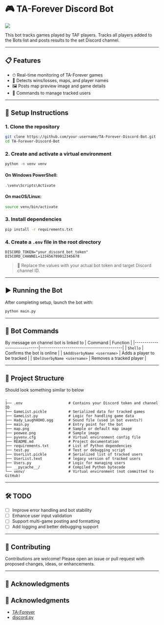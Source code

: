 # 🎮 TA-Forever Discord Bot
![](https://github.com/user-attachments/assets/b6c512fd-9fa3-4297-860a-f11f74189c31)

This bot tracks games played by TAF players. Tracks all players added to the Bots list and posts results to the set Discord channel.

---

## 📋 Features

- ⏱ Real-time monitoring of TA-Forever games
- 🧠 Detects wins/losses, maps, and player names
- 🖼 Posts map preview image and game details
- 💬 Commands to manage tracked users

---

## 🚀 Setup Instructions

### 1. Clone the repository

```bash
git clone https://github.com/your-username/TA-Forever-Discord-Bot.git
cd TA-Forever-Discord-Bot
```

### 2. Create and activate a virtual environment

```bash
python -m venv venv
```

#### On Windows PowerShell:
```powershell
.\venv\Scripts\Activate
```

#### On macOS/Linux:
```bash
source venv/bin/activate
```

### 3. Install dependencies

```bash
pip install -r requirements.txt
```

### 4. Create a `.env` file in the root directory

```env
DISCORD_TOKEN="your_discord_bot_token"
DISCORD_CHANNEL=123456789012345678
```

> 📝 Replace the values with your actual bot token and target Discord channel ID.

---

## ▶️ Running the Bot

After completing setup, launch the bot with:

```bash
python main.py
```

---

## 💬 Bot Commands
By message on channel bot is linked to
| Command                      | Function                                 |
|-----------------------------|------------------------------------------|
| `$hello`                    | Confirms the bot is online               |
| `$AddUserbyName <username>` | Adds a player to be tracked              |
| `$DelUserbyName <username>` | Removes a tracked player                 |

---

## 📁 Project Structure
Should look something similar to below

```
.
├── .env                     # Contains your Discord token and channel ID
├── GameList.pickle          # Serialized data for tracked games
├── GameList.py              # Logic for handling game data
├── Hady_LaughHOHO.ogg       # Sound file (used in bot events?)
├── main.py                  # Entry point for the bot
├── map.png                  # Sample or default map image
├── peewee.png               # Sample image
├── pyvenv.cfg               # Virtual environment config file
├── README.md                # Project documentation
├── requirements.txt         # List of Python dependencies
├── test.py                  # Test or debugging script
├── UserList.pickle          # Serialized list of tracked users
├── UserList.text            # legacy version of tracked users
├── Users.py                 # Logic for managing users
├── __pycache__/             # Compiled Python bytecode
└── venv/                    # Virtual environment (not committed to GitHub)
```

---

## 🛠 TODO

- [ ] Improve error handling and bot stability
- [ ] Enhance user input validation
- [ ] Support multi-game posting and formatting
- [ ] Add logging and better debugging support

---

## 🤝 Contributing

Contributions are welcome! Please open an issue or pull request with proposed changes, ideas, or enhancements.

---

## 🙏 Acknowledgments
## 🙏 Acknowledgments

- [TA-Forever](https://www.taforever.com/)
- [discord.py](https://discordpy.readthedocs.io/)
